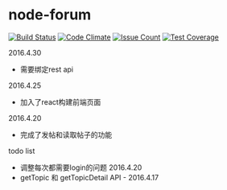 # node-forum
[![Build Status](https://travis-ci.org/ivernaloo/node-forum.svg?branch=master)](https://travis-ci.org/ivernaloo/node-forum)
[![Code Climate](https://codeclimate.com/github/ivernaloo/node-forum/badges/gpa.svg)](https://codeclimate.com/github/ivernaloo/node-forum)
[![Issue Count](https://codeclimate.com/github/ivernaloo/node-forum/badges/issue_count.svg)](https://codeclimate.com/github/ivernaloo/node-forum)
[![Test Coverage](https://codeclimate.com/github/ivernaloo/node-forum/badges/coverage.svg)](https://codeclimate.com/github/ivernaloo/node-forum/coverage)








2016.4.30
- 需要绑定rest api

2016.4.25
- 加入了react构建前端页面

2016.4.20
- 完成了发帖和读取帖子的功能

todo list
- 调整每次都需要login的问题 2016.4.20
- getTopic 和 getTopicDetail API - 2016.4.17